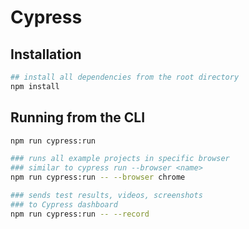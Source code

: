 # Cypress

## Installation

```bash
## install all dependencies from the root directory
npm install
```

## Running from the CLI

```bash
npm run cypress:run

### runs all example projects in specific browser
### similar to cypress run --browser <name>
npm run cypress:run -- --browser chrome

### sends test results, videos, screenshots
### to Cypress dashboard
npm run cypress:run -- --record
```
